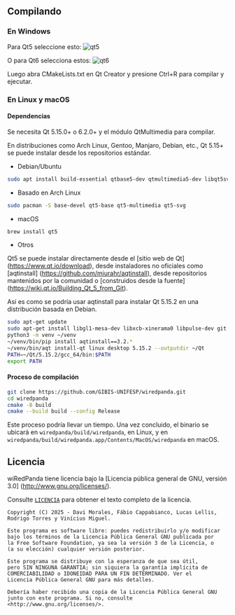 ## Compilando

### En Windows

Para Qt5 seleccione esto:
![qt5](https://github.com/user-attachments/assets/e6bfca48-7b4b-444f-9ad3-76c157a9036a)

O para Qt6 selecciona estos:
![qt6](https://github.com/user-attachments/assets/aedc8749-8b5c-4f4d-9c65-651b703dccea)

Luego abra CMakeLists.txt en Qt Creator y presione Ctrl+R para compilar y ejecutar.


### En Linux y macOS

#### Dependencias

Se necesita Qt 5.15.0+ o 6.2.0+ y el módulo QtMultimedia para compilar.

En distribuciones como Arch Linux, Gentoo, Manjaro, Debian, etc., Qt 5.15+ se puede instalar desde los repositorios estándar.

* Debian/Ubuntu

```bash
sudo apt install build-essential qtbase5-dev qtmultimedia5-dev libqt5svg5-dev
```

* Basado en Arch Linux

```bash
sudo pacman -S base-devel qt5-base qt5-multimedia qt5-svg
```

* macOS

```bash
brew install qt5
```

* Otros

Qt5 se puede instalar directamente desde el [sitio web de Qt] (https://www.qt.io/download), desde instaladores no oficiales como [aqtinstall] (https://github.com/miurahr/aqtinstall), desde repositorios mantenidos por la comunidad o [construidos desde la fuente] (https://wiki.qt.io/Building_Qt_5_from_Git).

Así es como se podría usar aqtinstall para instalar Qt 5.15.2 en una distribución basada en Debian.

```bash
sudo apt-get update
sudo apt-get install libgl1-mesa-dev libxcb-xinerama0 libpulse-dev git python3 python3-pip python3-venv -y
python3 -m venv ~/venv
~/venv/bin/pip install aqtinstall==3.2.*
~/venv/bin/aqt install-qt linux desktop 5.15.2 --outputdir ~/Qt
PATH=~/Qt/5.15.2/gcc_64/bin:$PATH
export PATH
```

#### Proceso de compilación

```bash
git clone https://github.com/GIBIS-UNIFESP/wiredpanda.git
cd wiredpanda
cmake -B build
cmake --build build --config Release
```

Este proceso podría llevar un tiempo. Una vez concluido, el binario se ubicará en `wiredpanda/build/wiredpanda`, en Linux, y en `wiredpanda/build/wiredpanda.app/Contents/MacOS/wiredpanda` en macOS.

## Licencia

wiRedPanda tiene licencia bajo la [Licencia pública general de GNU, versión 3.0] (http://www.gnu.org/licenses/).

Consulte [`LICENCIA`](LICENCIA) para obtener el texto completo de la licencia.
  
    Copyright (C) 2025 - Davi Morales, Fábio Cappabianco, Lucas Lellis, Rodrigo Torres y Vinícius Miguel.
    
    Este programa es software libre: puedes redistribuirlo y/o modificar
    bajo los términos de la Licencia Pública General GNU publicada por
    la Free Software Foundation, ya sea la versión 3 de la Licencia, o
    (a su elección) cualquier versión posterior.
    
    Este programa se distribuye con la esperanza de que sea útil,
    pero SIN NINGUNA GARANTIA; sin siquiera la garantía implícita de
    COMERCIABILIDAD o IDONEIDAD PARA UN FIN DETERMINADO. Ver el
    Licencia Pública General GNU para más detalles.
    
    Debería haber recibido una copia de la Licencia Pública General GNU
    junto con este programa. Si no, consulte <http://www.gnu.org/licenses/>.
